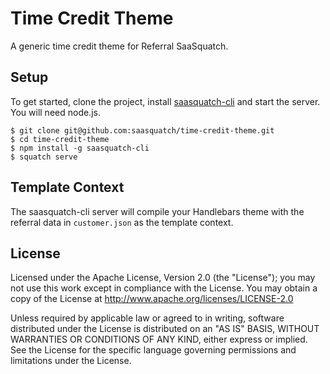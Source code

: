 Time Credit Theme
=================

A generic time credit theme for Referral SaaSquatch.

Setup
-----

To get started, clone the project, install [saasquatch-cli](https://github.com/saasquatch/saasquatch-cli) and start the server. You will need node.js.

```
$ git clone git@github.com:saasquatch/time-credit-theme.git
$ cd time-credit-theme
$ npm install -g saasquatch-cli
$ squatch serve
```

Template Context
----------------

The saasquatch-cli server will compile your Handlebars theme with the referral data in `customer.json` as the template context.

License
-------

Licensed under the Apache License, Version 2.0 (the "License"); you may not use this work except in compliance with the License. You may obtain a copy of the License at http://www.apache.org/licenses/LICENSE-2.0

Unless required by applicable law or agreed to in writing, software distributed under the License is distributed on an "AS IS" BASIS, WITHOUT WARRANTIES OR CONDITIONS OF ANY KIND, either express or implied. See the License for the specific language governing permissions and limitations under the License.
